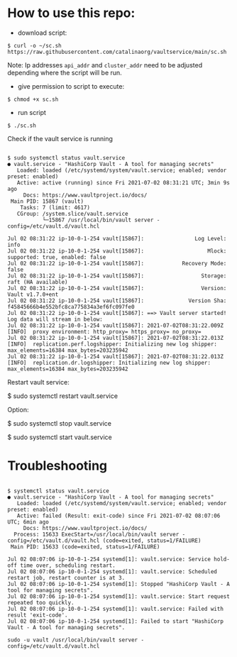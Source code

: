 # How to use this repo:

- download script:

`$ curl -o ~/sc.sh https://raw.githubusercontent.com/catalinaorg/vaultservice/main/sc.sh`

Note:  Ip addresses `api_addr` and `cluster_addr` need to be adjusted depending where the script will be run.


- give permission to script to execute:

`$ chmod +x sc.sh`

- run script

`$ ./sc.sh`

Check if the vault service is running

```

$ sudo systemctl status vault.service
● vault.service - "HashiCorp Vault - A tool for managing secrets"
   Loaded: loaded (/etc/systemd/system/vault.service; enabled; vendor preset: enabled)
   Active: active (running) since Fri 2021-07-02 08:31:21 UTC; 3min 9s ago
     Docs: https://www.vaultproject.io/docs/
 Main PID: 15867 (vault)
    Tasks: 7 (limit: 4617)
   CGroup: /system.slice/vault.service
           └─15867 /usr/local/bin/vault server -config=/etc/vault.d/vault.hcl

Jul 02 08:31:22 ip-10-0-1-254 vault[15867]:                Log Level: info
Jul 02 08:31:22 ip-10-0-1-254 vault[15867]:                    Mlock: supported: true, enabled: false
Jul 02 08:31:22 ip-10-0-1-254 vault[15867]:            Recovery Mode: false
Jul 02 08:31:22 ip-10-0-1-254 vault[15867]:                  Storage: raft (HA available)
Jul 02 08:31:22 ip-10-0-1-254 vault[15867]:                  Version: Vault v1.7.0+ent
Jul 02 08:31:22 ip-10-0-1-254 vault[15867]:              Version Sha: f45845666b4e552bfc8ca775834a3ef6fc097fe0
Jul 02 08:31:22 ip-10-0-1-254 vault[15867]: ==> Vault server started! Log data will stream in below:
Jul 02 08:31:22 ip-10-0-1-254 vault[15867]: 2021-07-02T08:31:22.009Z [INFO]  proxy environment: http_proxy= https_proxy= no_proxy=
Jul 02 08:31:22 ip-10-0-1-254 vault[15867]: 2021-07-02T08:31:22.013Z [INFO]  replication.perf.logshipper: Initializing new log shipper: max_elements=16384 max_bytes=203235942
Jul 02 08:31:22 ip-10-0-1-254 vault[15867]: 2021-07-02T08:31:22.013Z [INFO]  replication.dr.logshipper: Initializing new log shipper: max_elements=16384 max_bytes=203235942

```

Restart vault service:
 
 $ sudo systemctl restart vault.service

Option:

 $ sudo systemctl stop vault.service
 
 $ sudo systemctl start vault.service

# Troubleshooting

```

$ systemctl status vault.service
● vault.service - "HashiCorp Vault - A tool for managing secrets"
   Loaded: loaded (/etc/systemd/system/vault.service; enabled; vendor preset: enabled)
   Active: failed (Result: exit-code) since Fri 2021-07-02 08:07:06 UTC; 6min ago
     Docs: https://www.vaultproject.io/docs/
  Process: 15633 ExecStart=/usr/local/bin/vault server -config=/etc/vault.d/vault.hcl (code=exited, status=1/FAILURE)
 Main PID: 15633 (code=exited, status=1/FAILURE)

Jul 02 08:07:06 ip-10-0-1-254 systemd[1]: vault.service: Service hold-off time over, scheduling restart.
Jul 02 08:07:06 ip-10-0-1-254 systemd[1]: vault.service: Scheduled restart job, restart counter is at 3.
Jul 02 08:07:06 ip-10-0-1-254 systemd[1]: Stopped "HashiCorp Vault - A tool for managing secrets".
Jul 02 08:07:06 ip-10-0-1-254 systemd[1]: vault.service: Start request repeated too quickly.
Jul 02 08:07:06 ip-10-0-1-254 systemd[1]: vault.service: Failed with result 'exit-code'.
Jul 02 08:07:06 ip-10-0-1-254 systemd[1]: Failed to start "HashiCorp Vault - A tool for managing secrets".

```


`sudo -u vault /usr/local/bin/vault server -config=/etc/vault.d/vault.hcl`



